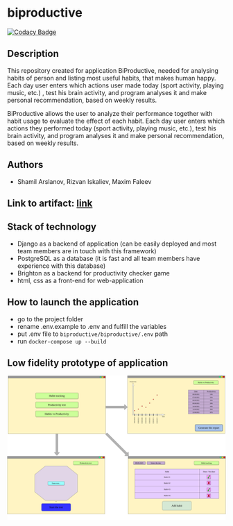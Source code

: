 # biproductive

[![Codacy Badge](https://api.codacy.com/project/badge/Grade/1b8fcfb3465a4f02ab9a2d6dc445dfed)](https://app.codacy.com/gh/rizvansky/biproductive?utm_source=github.com&utm_medium=referral&utm_content=rizvansky/biproductive&utm_campaign=Badge_Grade_Settings)

## Description

This repository created for application BiProductive, needed for analysing habits of person and listing most useful
habits, that makes human happy. Each day user enters which actions user made today (sport activity, playing music, etc.)
, test his brain activity, and program analyses it and make personal recommendation, based on weekly results.

BiProductive allows the user to analyze their performance together with habit usage to evaluate the effect of each
habit. Each day user enters which actions they performed today (sport activity, playing music, etc.), test his brain
activity, and program analyses it and make personal recommendation, based on weekly results.

## Authors

-  Shamil Arslanov, Rizvan Iskaliev, Maxim Faleev

## Link to artifact: [link](https://docs.google.com/document/d/14AMeCV4WJotkQ8lvZcl2u_bB66lMKmu4/edit?usp=sharing&ouid=109541784549585358096&rtpof=true&sd=true)

## Stack of technology

-  Django as a backend of application (can be easily deployed and most team members are in touch with this framework)
-  PostgreSQL as a database (it is fast and all team members have experience with this database)
-  Brighton as a backend for productivity checker game
-  html, css as a front-end for web-application

## How to launch the application

-  go to the project folder
-  rename .env.example to .env and fulfill the variables
-  put .env file to ```biproductive/biproductive/.env``` path
-  run ```docker-compose up --build```

## Low fidelity prototype of application

![](images/low_fidelity_prototype.png)
